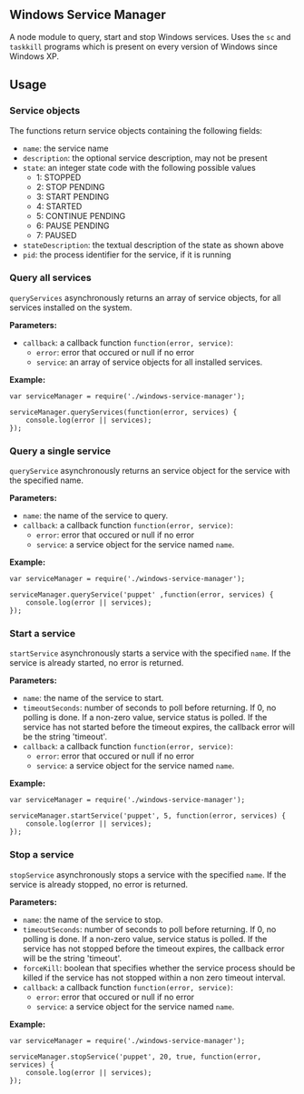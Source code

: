 ## Windows Service Manager
A node module to query, start and stop Windows services. Uses the `sc` and `taskkill` programs which is present 
on every version of Windows since Windows XP.

## Usage

### Service objects
The functions return service objects containing the following fields:

* `name`: the service name
* `description`: the optional service description, may not be present
* `state`: an integer state code with the following possible values
	* 1: STOPPED
	* 2: STOP PENDING
	* 3: START PENDING
	* 4: STARTED
	* 5: CONTINUE PENDING
	* 6: PAUSE PENDING
	* 7: PAUSED
* `stateDescription`: the textual description of the state as shown above
* `pid`: the process identifier for the service, if it is running

### Query all services
`queryServices` asynchronously returns an array of service objects, for all services installed on the system.

**Parameters:**

* `callback`: a callback function  `function(error, service)`:
	* `error`: error that occured or null if no error
	* `service`: an array of service objects for all installed services.

**Example:**

    var serviceManager = require('./windows-service-manager');
    
    serviceManager.queryServices(function(error, services) {
        console.log(error || services);
    });

### Query a single service
`queryService` asynchronously returns an service object for the service with the specified name.

**Parameters:**

* `name`: the name of the service to query.
* `callback`: a callback function  `function(error, service)`:
	* `error`: error that occured or null if no error
	* `service`: a service object for the service named `name`.

**Example:**

    var serviceManager = require('./windows-service-manager');
    
    serviceManager.queryService('puppet' ,function(error, services) {
        console.log(error || services);
    });

### Start a service
`startService` asynchronously starts a service with the specified `name`. If the service is already started, no error is returned. 

**Parameters:**

* `name`: the name of the service to start.
* `timeoutSeconds`: number of seconds to poll before returning. If 0, no polling is done. If a non-zero value, service status is 
polled. If the service has not started before the timeout expires, the callback error will be the string 'timeout'.
* `callback`: a callback function  `function(error, service)`:
	* `error`: error that occured or null if no error
	* `service`: a service object for the service named `name`.

**Example:**

    var serviceManager = require('./windows-service-manager');
    
    serviceManager.startService('puppet', 5, function(error, services) {
        console.log(error || services);
    });

### Stop a service
`stopService` asynchronously stops a service with the specified `name`. If the service is already stopped, no error is returned. 

**Parameters:**

* `name`: the name of the service to stop.
* `timeoutSeconds`: number of seconds to poll before returning. If 0, no polling is done. If a non-zero value, service status is 
polled. If the service has not stopped before the timeout expires, the callback error will be the string 'timeout'.
* `forceKill`: boolean that specifies whether the service process should be killed if the service has not stopped within a non zero timeout interval.
* `callback`: a callback function  `function(error, service)`:
	* `error`: error that occured or null if no error
	* `service`: a service object for the service named `name`.

**Example:**

    var serviceManager = require('./windows-service-manager');
    
    serviceManager.stopService('puppet', 20, true, function(error, services) {
        console.log(error || services);
    });


